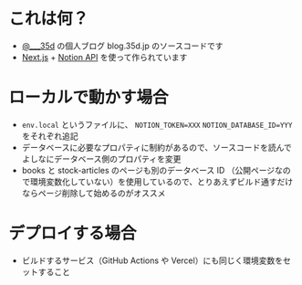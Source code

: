 # これは何？
 - [@___35d](https://twitter.com/___35d) の個人ブログ blog.35d.jp のソースコードです
 - [Next.js](https://nextjs.org/) + [Notion API](https://developers.notion.com/) を使って作られています

# ローカルで動かす場合
- `env.local` というファイルに、 `NOTION_TOKEN=XXX` `NOTION_DATABASE_ID=YYY` をそれぞれ追記
- データベースに必要なプロパティに制約があるので、ソースコードを読んでよしなにデータベース側のプロパティを変更
- books と stock-articles のページも別のデータベース ID （公開ページなので環境変数化していない）を使用しているので、とりあえずビルド通すだけならページ削除して始めるのがオススメ

# デプロイする場合
- ビルドするサービス（GitHub Actions や Vercel）にも同じく環境変数をセットすること

